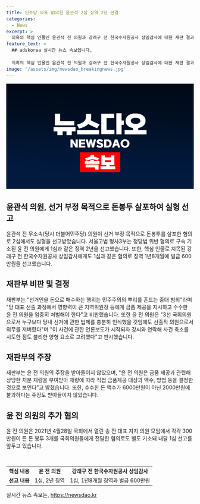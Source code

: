```yaml
---
title: 민주당 의혹 前의원 윤관석 2심 징역 2년 판결
categories:
  - News
excerpt: >
  의혹의 핵심 인물인 윤관석 전 의원과 강래구 전 한국수자원공사 상임감사에 대한 재판 결과가 나왔다. 윤 전 의원은 정당법 위반 혐의로 2심에서도 2년 징역을 선고받았고, 강 전 감사는 1년8개월 징역과 600만원 벌금을 선고받았다. 재판부는 선거인을 돈으로 매수하는 것은 중대 범죄라며 윤 전 의원은 의무를 저버렸다고 밝혔으며, 윤 전 의원의 주장을 받아들이지 않았다. 윤 전 의원은 민주당 현역 의원들에게 돈봉투를 제공한 혐의로 구속기소되어 논란이 되고 있다.
feature_text: >
  ## adskorea 실시간 뉴스 속보입니다.

  의혹의 핵심 인물인 윤관석 전 의원과 강래구 전 한국수자원공사 상임감사에 대한 재판 결과가 나왔다. 윤 전 의원은 정당법 위반 혐의로 2심에서도 2년 징역을 선고받았고, 강 전 감사는 1년8개월 징역과 600만원 벌금을 선고받았다. 재판부는 선거인을 돈으로 매수하는 것은 중대 범죄라며 윤 전 의원은 의무를 저버렸다고 밝혔으며, 윤 전 의원의 주장을 받아들이지 않았다. 윤 전 의원은 민주당 현역 의원들에게 돈봉투를 제공한 혐의로 구속기소되어 논란이 되고 있다.
image: '/assets/img/newsdao_breakingnews.jpg'
---
```


<p><img src="/assets/img/newsdao_breakingnews.jpg" alt="adskorea 속보" /></p>

<h2 data-ke-size="size26">윤관석 의원, 선거 부정 목적으로 돈봉투 살포하여 실형 선고</h2>

<p data-ke-size="size16">윤관석 전 무소속(당시 더불어민주당) 의원이 선거 부정 목적으로 돈봉투를 살포한 혐의로 2심에서도 실형을 선고받았습니다. 서울고법 형사3부는 정당법 위반 혐의로 구속 기소된 윤 전 의원에게 1심과 같은 징역 2년을 선고했습니다. 또한, 핵심 인물로 지목된 강래구 전 한국수자원공사 상임감사에게도 1심과 같은 혐의로 징역 1년8개월에 벌금 600만원을 선고했습니다.</p>

<h2 data-ke-size="size26">재판부 비판 및 결정</h2>

<p data-ke-size="size16">재판부는 "선거인을 돈으로 매수하는 행위는 민주주의의 뿌리를 흔드는 중대 범죄"라며 "당 대표 선출 과정에서 영향력이 큰 지역위원장 등에게 금품 제공을 지시하고 수수한 윤 전 의원을 엄중히 처벌해야 한다"고 비판했습니다. 또한 윤 전 의원은 "3선 국회의원으로서 누구보다 당내 선거에 관한 법제를 충분히 인식했을 것임에도 선출직 의원으로서 의무를 저버렸다"며 "이 사건에 관한 언론보도가 시작되자 강씨와 연락해 사건 축소를 시도한 점도 불리한 양형 요소로 고려했다"고 판시했습니다.</p>

<h2 data-ke-size="size26">재판부의 주장</h2>

<p data-ke-size="size16">재판부는 윤 전 의원의 주장을 받아들이지 않았으며, "윤 전 의원은 금품 제공과 관련해 상당한 처분 재량을 부여받아 재량에 따라 직접 금품제공 대상과 액수, 방법 등을 결정한 것으로 보인다"고 밝혔습니다. 또한, 수수한 돈 액수가 6000만원이 아닌 2000만원에 불과하다는 주장도 받아들이지 않았습니다.</p>

<h2 data-ke-size="size26">윤 전 의원의 추가 혐의</h2>

<p data-ke-size="size16">윤 전 의원은 2021년 4월28일 국회에서 열린 송 전 대표 지지 의원 모임에서 각각 300만원이 든 돈 봉투 3개를 국회의원들에게 전달한 혐의로도 별도 기소돼 내달 1심 선고를 앞두고 있습니다.</p>

<p data-ke-size="size16">&nbsp;</p>

<table>
    <tbody>
        <tr>
            <td style="text-align: center; height: 17px;"><b>핵심 내용</b></td>
            <td style="text-align: center; height: 17px;"><b>윤 전 의원</b></td>
            <td style="text-align: center; height: 17px;"><b>강래구 전 한국수자원공사 상임감사</b></td>
        </tr>
        <tr>
            <td style="text-align: center; height: 17px;"><b>선고 내용</b></td>
            <td style="text-align: center; height: 17px;">1심, 2년 징역</td>
            <td style="text-align: center; height: 17px;">1심, 1년8개월 징역과 벌금 600만원</td>
        </tr>
    </tbody>
</table>
실시간 뉴스 속보는, <a href="https://newsdao.kr" rel="dofollow">https://newsdao.kr</a>


